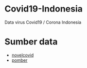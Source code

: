 # Covid19-Indonesia

Data virus Covid19 / Corona Indonesia

# Sumber data

- <a href="https://github.com/novelcovid/api">novelcovid</a>
- <a href="https://github.com/pomber/covid19">pomber</a>